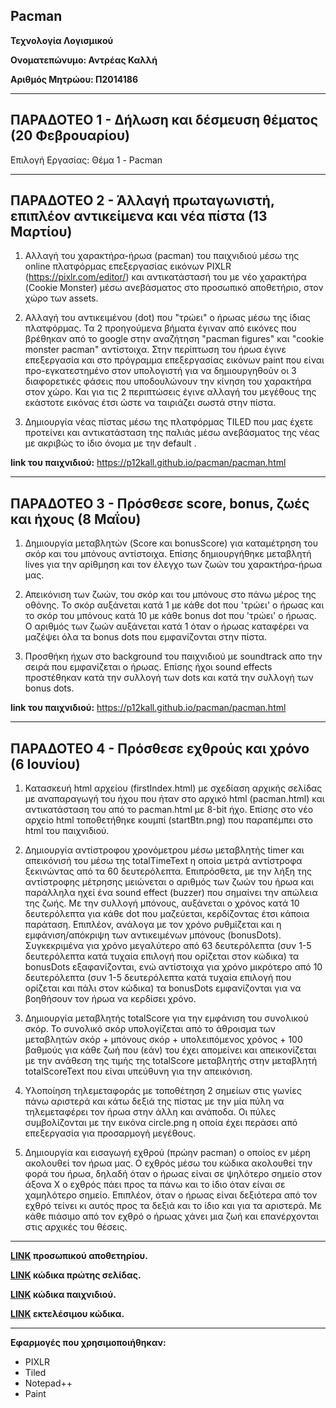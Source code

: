 
## Pacman

**Τεχνολογία Λογισμικού**

**Ονοματεπώνυμο: Αντρέας Καλλή**

**Αριθμός Μητρώου: Π2014186**

--------------------------------------------------------------------------------------------------------------------------------------

## ΠΑΡΑΔΟΤΕΟ 1 - Δήλωση και δέσμευση θέματος (20 Φεβρουαρίου)

Επιλογή Εργασίας: Θέμα 1 - Pacman

--------------------------------------------------------------------------------------------------------------------------------------

## ΠΑΡΑΔΟΤΕΟ 2 - Άλλαγή πρωταγωνιστή, επιπλέον αντικείμενα και νέα πίστα (13 Μαρτίου)

1. Αλλαγή του χαρακτήρα-ήρωα (pacman) του παιχνιδιού μέσω της online πλατφόρμας επεξεργασίας εικόνων PIXLR (https://pixlr.com/editor/) και αντικατάστασή του με νέο χαρακτήρα (Cookie Monster) μέσω ανεβάσματος στο προσωπικό αποθετήριο, στον χώρο των assets.

2. Αλλαγή του αντικειμένου (dot) που "τρώει" ο ήρωας μέσω της ίδιας πλατφόρμας. Τα 2 προηγούμενα βήματα έγιναν από εικόνες που βρέθηκαν από το google στην αναζήτηση "pacman figures" και "cookie monster pacman" αντίστοιχα. Στην περίπτωση του ήρωα έγινε επεξεργασία και στο πρόγραμμα επεξεργασίας εικόνων paint που είναι προ-εγκατεστημένο στον υπολογιστή για να δημιουργηθούν οι 3 διαφορετικές φάσεις που υποδουλώνουν την κίνηση του χαρακτήρα στον χώρο. Και για τις 2 περιπτώσεις έγινε αλλαγή του μεγέθους της εκάστοτε εικόνας έτσι ώστε να ταιριάζει σωστά στην πίστα.

3. Δημιουργία νέας πίστας μέσω της πλατφόρμας TILED που μας έχετε προτείνει και αντικατάσταση της παλιάς μέσω ανεβάσματος της νέας με ακριβώς το ίδιο όνομα με την default .

**link του παιχνιδιού:** 
https://p12kall.github.io/pacman/pacman.html

--------------------------------------------------------------------------------------------------------------------------------------

## ΠΑΡΑΔΟΤΕΟ 3 - Πρόσθεσε score, bonus, ζωές και ήχους (8 Μαΐου)

1. Δημιουργία μεταβλητών (Score και bonusScore) για καταμέτρηση του σκόρ και του μπόνους αντίστοιχα. Επίσης δημιουργήθηκε μεταβλητή lives για την αρίθμηση και τον έλεγχο των ζωών του χαρακτήρα-ήρωα μας.

2. Απεικόνιση των ζωών, του σκόρ και του μπόνους στο πάνω μέρος της οθόνης. Το σκόρ αυξάνεται κατά 1 με κάθε dot που 'τρώει' ο ήρωας και το σκόρ του μπόνους κατά 10 με κάθε bonus dot που 'τρώει' ο ήρωας. Ο αριθμός των ζωών αυξάνεται κατά 1 όταν ο ήρωας καταφέρει να μαζέψει όλα τα bonus dots που εμφανίζονται στην πίστα.

3. Προσθήκη ήχων στο background του παιχνιδιού με soundtrack απο την σειρά που εμφανίζεται ο ήρωας. Επίσης ήχοι sound effects προστέθηκαν κατά την συλλογή των dots και κατά την συλλογή των bonus dots.

**link του παιχνιδιού:** 
https://p12kall.github.io/pacman/pacman.html

--------------------------------------------------------------------------------------------------------------------------------------

## ΠΑΡΑΔΟΤΕΟ 4 - Πρόσθεσε εχθρούς και χρόνο (6 Ιουνίου)

1. Κατασκευή html αρχείου (firstIndex.html) με σχεδίαση αρχικής σελίδας με αναπαραγωγή του ήχου που ήταν στο αρχικό html (pacman.html) και αντικατάσταση του από το pacman.html με 8-bit ήχο. Επίσης στο νέο αρχείο html τοποθετήθηκε κουμπί (startBtn.png) που παραπέμπει στο html του παιχνιδιού.

2. Δημιουργία αντίστροφου χρονόμετρου μέσω μεταβλητής timer και απεικόνισή του μέσω της totalTimeText η οποία μετρά αντίστροφα ξεκινώντας από τα 60 δευτερόλεπτα. Επιπρόσθετα, με την λήξη της αντίστροφης μέτρησης μειώνεται ο αριθμός των ζωών του ήρωα και παράλληλα ηχεί ένα sound effect (buzzer) που σημαίνει την απώλεια της ζωής. Με την συλλογή μπόνους, αυξάνεται ο χρόνος κατά 10 δευτερόλεπτα  για κάθε dot που μαζεύεται, κερδίζοντας έτσι κάποια παράταση. Επιπλέον, ανάλογα με τον χρόνο ρυθμίζεται και η εμφάνιση/απόκριψη των αντικειμένων μπόνους (bonusDots). Συγκεκριμένα για χρόνο μεγαλύτερο από 63 δευτερόλεπτα (συν 1-5 δευτερόλεπτα κατά τυχαία επιλογή που ορίζεται στον κώδικα) τα bonusDots εξαφανίζονται, ενώ αντίστοιχα για χρόνο μικρότερο από 10 δευτερόλεπτα (συν 1-5 δευτερόλεπτα κατά τυχαία επιλογή που ορίζεται και πάλι στον κώδικα) τα bonusDots εμφανίζονται για να βοηθήσουν τον ήρωα να κερδίσει χρόνο.

3. Δημιουργία μεταβλητής totalScore για την εμφάνιση του συνολικού σκόρ. Το συνολικό σκόρ υπολογίζεται από το άθροισμα των μεταβλητών σκόρ + μπόνους σκόρ + υπολειπόμενος χρόνος + 100 βαθμούς για κάθε ζωή που (εάν) του έχει απομείνει και απεικονίζεται με την ανάθεση της τιμής της totalScore μεταβλητής στην μεταβλητή totalScoreText που είναι υπεύθυνη για την απεικόνιση.

4. Υλοποίηση τηλεμεταφοράς με τοποθέτηση 2 σημείων στις γωνίες πάνω αριστερά και κάτω δεξιά της πίστας με την μία πύλη να τηλεμεταφέρει τον ήρωα στην άλλη και ανάποδα. Οι πύλες συμβολίζονται με την εικόνα circle.png η οποία έχει περάσει από επεξεργασία για προσαρμογή μεγέθους.

5. Δημιουργία και εισαγωγή εχθρού (πρώην pacman) ο οποίος εν μέρη ακολουθεί τον ήρωα μας. Ο εχθρός μέσω του κώδικα ακολουθεί την φορά του ήρωα, δηλαδή όταν ο ήρωας είναι σε ψηλότερο σημείο στον άξονα Χ ο εχθρός πάει προς τα πάνω και το ίδιο όταν είναι σε χαμηλότερο σημείο. Επιπλέον, όταν ο ήρωας είναι δεξιότερα από τον εχθρό τείνει κι αυτός προς τα δεξιά και το ίδιο και για τα αριστερά. Με κάθε πιάσιμο από τον εχθρό ο ήρωας χάνει μια ζωή και επανέρχονται στις αρχικές του θέσεις.

--------------------------------------------------------------------------------------------------------------------------------------

**[LINK](https://github.com/p12kall/pacman) προσωπικού αποθετηρίου.**

**[LINK](https://github.com/p12kall/pacman/blob/master/firstIndex.html) κώδικα πρώτης σελίδας.**

**[LINK](https://github.com/p12kall/pacman/blob/master/pacman.html) κώδικα παιχνιδιού.**

**[LINK](https://p12kall.github.io/pacman/firstIndex.html) εκτελέσιμου κώδικα.**

--------------------------------------------------------------------------------------------------------------------------------------

**Εφαρμογές που χρησιμοποιήθηκαν:**

* PIXLR
* Tiled
* Notepad++
* Paint
